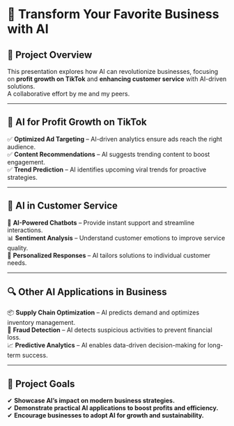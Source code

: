# 🚀 Transform Your Favorite Business with AI

## 📌 Project Overview
This presentation explores how AI can revolutionize businesses, focusing on **profit growth on TikTok** and **enhancing customer service** with AI-driven solutions.  
A collaborative effort by me and my peers.

---

## 🎯 AI for Profit Growth on TikTok
✅ **Optimized Ad Targeting** – AI-driven analytics ensure ads reach the right audience.  
✅ **Content Recommendations** – AI suggests trending content to boost engagement.  
✅ **Trend Prediction** – AI identifies upcoming viral trends for proactive strategies.  

---

## 💬 AI in Customer Service
🤖 **AI-Powered Chatbots** – Provide instant support and streamline interactions.  
📊 **Sentiment Analysis** – Understand customer emotions to improve service quality.  
🎯 **Personalized Responses** – AI tailors solutions to individual customer needs.  

---

## 🔍 Other AI Applications in Business
📦 **Supply Chain Optimization** – AI predicts demand and optimizes inventory management.  
🔐 **Fraud Detection** – AI detects suspicious activities to prevent financial loss.  
📈 **Predictive Analytics** – AI enables data-driven decision-making for long-term success.  

---

## 🎯 Project Goals
✔ **Showcase AI’s impact on modern business strategies.**  
✔ **Demonstrate practical AI applications to boost profits and efficiency.**  
✔ **Encourage businesses to adopt AI for growth and sustainability.**  
